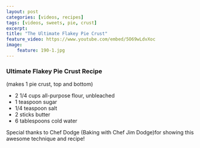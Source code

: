 ```yaml
---
layout: post
categories: [videos, recipes]
tags: [videos, sweets, pie, crust]
excerpt: 
title: "The Ultimate Flakey Pie Crust"
feature_video: https://www.youtube.com/embed/5O69wLdvXoc
image:
    feature: 190-1.jpg
---
```


### Ultimate Flakey Pie Crust Recipe

(makes 1 pie crust, top and bottom)

- 2 1/4 cups all-purpose flour, unbleached
- 1 teaspoon sugar
- 1/4 teaspoon salt
- 2 sticks butter
- 6 tablespoons cold water

Special thanks to Chef Dodge (Baking with Chef Jim Dodge)for showing this awesome technique and recipe!


